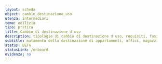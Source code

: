 ```yaml
---
layout: scheda
object: cambio_destinazione_uso
utenza: intermediari
tema: edilizia
tipo: pratica
title: Cambio di destinazione d'uso
description: tipologie di cambio di destinazione d'uso, requisiti, fasi del procedimento, controlli, costi
subtitle: mutamento della destinazione di appartamenti, uffici, magazzini, negozi, garage, box, depositi etc..
status: BETA
statusLink: /onboard
evidenza: no
---
```

